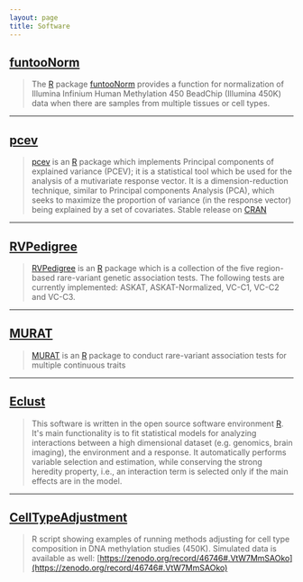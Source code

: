 ```yaml
---
layout: page
title: Software
---
```


<!--## Contents
{:.no_toc}

* Will be replaced with the ToC, excluding the "Contents" header
{:toc}-->

## [funtooNorm](https://github.com/GreenwoodLab/funtooNorm)

> The [R](http://cran.r-project.org/) package [funtooNorm](https://github.com/GreenwoodLab/funtooNorm) provides a function for normalization of Illumina Infinium Human Methylation 450 BeadChip (Illumina 450K) data when there are samples from multiple tissues or cell types.

----

## [pcev](https://github.com/GreenwoodLab/pcev)

> [pcev](https://github.com/GreenwoodLab/pcev) is an [R](http://cran.r-project.org/) package which implements Principal components of explained variance (PCEV); it is a statistical tool which be used for the analysis of a mutivariate response vector. It is a dimension-reduction technique, similar to Principal components Analysis (PCA), which seeks to maximize the proportion of variance (in the response vector) being explained by a set of covariates. Stable release on [CRAN](https://cran.r-project.org/web/packages/pcev/index.html)

----

## [RVPedigree](https://github.com/GreenwoodLab/RVPedigree)

> [RVPedigree](https://github.com/GreenwoodLab/RVPedigree) is an [R](http://cran.r-project.org/) package which is a collection of the five region-based rare-variant genetic association tests. The following tests are currently implemented: ASKAT, ASKAT-Normalized, VC-C1, VC-C2 and VC-C3.

----

## [MURAT](https://github.com/GreenwoodLab/MURAT)

> [MURAT](https://github.com/GreenwoodLab/MURAT) is an [R](http://cran.r-project.org/) package to conduct rare-variant association tests for multiple continuous traits  

----

## [Eclust](http://sahirbhatnagar.com/eclust/)

> This software is written in the open source software environment [R](http://cran.r-project.org/). It's main functionality is to fit statistical models for analyzing interactions between a high dimensional dataset (e.g. genomics, brain imaging), the environment and a response. It automatically performs variable selection and estimation, while conserving the strong heredity property, i.e., an interaction term is selected only if the main effects are in the model.

---

## [CellTypeAdjustment](https://github.com/GreenwoodLab/CellTypeAdjustment)

> R script showing examples of running methods adjusting for cell type composition in DNA methylation studies (450K). Simulated data is available as well: [https://zenodo.org/record/46746#.VtW7MmSAOko](https://zenodo.org/record/46746#.VtW7MmSAOko)

